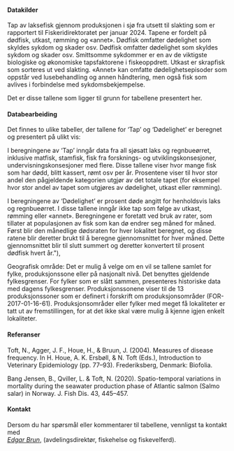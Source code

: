 #### Datakilder
                 
Tap av laksefisk gjennom produksjonen i sjø fra utsett til slakting som er
rapportert til Fiskeridirektoratet per januar 2024. Tapene er fordelt på
dødfisk, utkast, rømming og «annet». Dødfisk omfatter dødelighet som skyldes
sykdom og skader osv. Dødfisk omfatter dødelighet som skyldes sykdom og skader 
osv. Smittsomme sykdommer er en av de viktigste biologiske og økonomiske 
tapsfaktorene i fiskeoppdrett. Utkast er skrapfisk som sorteres ut ved slakting.
«Annet» kan omfatte dødelighetsepisoder som oppstår ved lusebehandling 
og annen håndtering, men også fisk som avlives i forbindelse med 
sykdomsbekjempelse.
                 
Det er disse tallene som ligger til grunn for tabellene presentert her.
                 
#### Databearbeiding
                 
Det finnes to ulike tabeller, der tallene for ‘Tap’ og ‘Dødelighet’ er 
beregnet og presentert på ulikt vis:
                 
I beregningene av ‘Tap’ inngår data fra all sjøsatt laks og regnbueørret, 
inklusive matfisk, stamfisk, fisk fra forsknings- og utviklingskonsesjoner, 
undervisningskonsesjoner med flere. Disse tallene viser hvor mange fisk som 
har dødd, blitt kassert, rømt osv per år. Prosentene viser til hvor stor 
andel den pågjeldende kategorien utgjør av det totale tapet 
(for eksempel hvor stor andel av tapet som utgjøres av dødelighet, 
utkast eller rømming).
                 
I beregningene av ‘Dødelighet’ er prosent døde angitt for henholdsvis laks og 
regnbueørret.
I disse tallene inngår ikke tap som følge av utkast, rømming eller «annet».
Beregningene er foretatt ved bruk av rater, som tillater at populasjonen av
fisk som kan dø endrer seg måned for måned. Først blir den månedlige dødsraten
for hver lokalitet beregnet, og disse ratene blir deretter brukt til å beregne
gjennomsnittet for hver måned. Dette gjennomsnittet blir til slutt summert og
deretter konvertert til prosent dødfisk hvert år."),
                 
Geografisk område: Det er mulig å velge om en vil se tallene samlet for fylke,
produksjonssone eller på nasjonalt nivå. Det benyttes gjeldende fylkesgrenser.
For fylker som er slått sammen, presenteres historiske data med dagens fylkesgrenser.
Produksjonssonene viser til de 13 produksjonssoner som er definert i forskrift om
produksjonsområder (FOR-2017-01-16-61). Produksjonsområder eller fylker med meget få
lokaliteter er tatt ut av fremstillingen, for at det ikke skal være mulig å kjenne 
igjen enkelt lokaliteter.
                 
#### Referanser
                 
Toft, N., Agger, J. F., Houe, H., & Bruun, J. (2004). Measures of disease frequency. In H. Houe, A. K. Ersbøll, & N. Toft (Eds.), Introduction to Veterinary Epidemiology (pp. 77–93). Frederiksberg, Denmark: Biofolia.
                 
Bang Jensen, B., Qviller, L. & Toft, N. (2020). Spatio-temporal variations in mortality during the seawater production phase of Atlantic salmon (Salmo salar) in Norway. J. Fish Dis. 43, 445–457.
                 
#### Kontakt
                 
Dersom du har spørsmål eller kommentarer til tabellene, vennligst ta kontakt med  
*[Edgar Brun](mailto:edgar.brun@vetinst.no)*, (avdelingsdirektør, fiskehelse og fiskevelferd).
